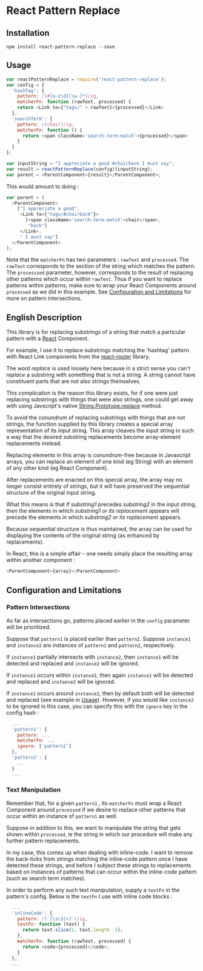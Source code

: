 # React Pattern Replace

## Installation
`npm install react-pattern-replace --save`


## Usage
```js
var reactPatternReplace = require('react-pattern-replace');
var config = {
  'hashTag': {
    pattern: /(#[a-z\d][\w-]*)/ig,
    matcherFn: function (rawText, processed) {
    return <Link to={"tags/" + rawText}>{processed}</Link>
  },
  'searchTerm': {
    pattern: /(chair)/ig,
    matcherFn: function () {
      return <span className='search-term-match'>{processed}</span>
    }
  }
};

var inputString = "I appreciate a good #chairback I must say";
var result = reactPatternReplace(config)(inputString);
var parent = <ParentComponent>{result}</ParentComponent>;
```
This would amount to doing :
```js
var parent = (
  <ParentComponent>
    ["I appreciate a good",
     <Link to={"tags/#chairback"}>
       [<span className='search-term-match'>chair</span>,
        "back"]
     </Link>,
     " I must say"]
  </ParentComponent>
);
```

Note that the `matcherFn` has two parameters : `rawText` and `processed`.
The `rawText` corresponds to the section of the string which matches the pattern.
The `processsed` parameter, however, corresponds to the result of replacing other patterns which occur within `rawText`.
Thus if you want to replace patterns within patterns, make sure to wrap your React Components around `processed` as we did in this example. See [Configuration and Limitations](#configuration-and-limitations) for more on pattern intersections.

## English Description

This library is for replacing substrings of a string that match a particular pattern with a [React](https://facebook.github.io/react) Component.

For example, I use it to replace substrings matching the 'hashtag' pattern with React Link components from the [react-router](https://github.com/reactjs/react-routerReact) library.

The word *replace* is used loosely here because in a strict sense you can't *replace* a substring with something that is not a string. A string cannot have constituent parts that are not also strings themselves.

This complication is the reason this library exists, for if one were just replacing substrings with things that were also strings, one could get away with using Javscript's native [String.Prototype.replace](http://www.w3schools.com/jsref/jsref_replace.asp) method.

To avoid the conundrum of replacing substrings with things that are not strings, the function supplied by this library creates a special array representation of its input string. This array cleaves the input string in such a way that the desired substring replacements become array-element replacements instead.

Replacing elements in this array is conundrum-free because in Javascript arrays, you can replace an element of one kind (eg String) with an element of any other kind (eg React Component).

After replacements are enacted on this special array, the array may no longer consist entirely of strings, but it will have preserved the sequential structure of the original input string.

What this means is that if *substring1* precedes *substring2* in the input string,
then the elements in which *substring1 or its replacement* appears will precede the elements in which *substring2 or its replacement* appears.

Because sequential structure is thus maintained, the array can be used for displaying the contents of the original string (as enhanced by replacements).

In React, this is a simple affair - one needs simply place the resulting array within another component :
```js
<ParentComponent>{array}</ParentComponent>
```


## Configuration and Limitations

### Pattern Intersections
As far as intersections go, patterns placed earlier in the `config` parameter will be prioritized.

Suppose that `pattern1` is placed earlier than `pattern2`.
Suppose `instance1` and `instance2` are instances of `pattern1` and `pattern2`, respectively.

If `instance1` partially intersects with `instance2`, then `instance1` will be detected and replaced and `instance2` will be ignored.

If `instance1` occurs within `instance2`, then again `instance1` will be detected and replaced and `instance2` will be ignored.

If `instance1` occurs around `instance2`, then by default both will be detected and replaced (see example in [Usage](#usage)). However, if you would like `instance2` to be ignored in this case, you can specify this with the `ignore` key in the config hash :
```js
  ...
  'pattern1': {
    pattern: ...
    matcherFn: ...
    ignore: ['pattern2']
  },
  'pattern2': {
    ...
  }
  ...
```

### Text Manipulation

Remember that, for a given `pattern1` , its `matcherFn` must wrap a React Component around `processed` if we desire to replace other patterns that occur within an instance of `pattern1` as well.

Suppose in addition to this, we want to manipulate the string that gets shown within `processed`, ie the string in which our procedure will make any further pattern replacements.

In my case, this comes up when dealing with inline-code.
I want to remove the back-ticks from strings matching the inline-code pattern once I have detected these strings, and before I subject these strings to replacements based on instances of patterns that can occur within the inline-code pattern (such as search term matches).

In order to perform any such text manipulation, supply a `textFn` in the pattern's config.
Below is the `textFn` I use with inline code blocks :

```js
  ...
  'inlineCode': {
    pattern: /(`[\s\S]+?`)/ig,
    textFn: function (text) {
      return text.slice(1, text.length -1);
    },
    matcherFn: function (rawText, processed) {
      return <code>{processed}</code>;
    }
  },
  ...
```
